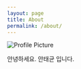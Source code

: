 ```yaml
---
layout: page
title: About
permalink: /about/
---
```


<img src="{{ site.baseurl }}/assets/instacode.png" title="Profile Picture" class="profile">

안녕하세요. 안태균 입니다.
